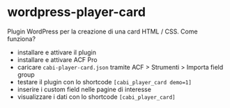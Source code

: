 # wordpress-player-card
Plugin WordPress per la creazione di una card HTML / CSS.
Come funziona?
* installare e attivare il plugin
* installare e attivare ACF Pro
* caricare `cabi-player-card.json` tramite ACF > Strumenti > Importa field group
* testare il plugin con lo shortcode `[cabi_player_card demo=1]`
* inserire i custom field nelle pagine di interesse
* visualizzare i dati con lo shortcode `[cabi_player_card]`
